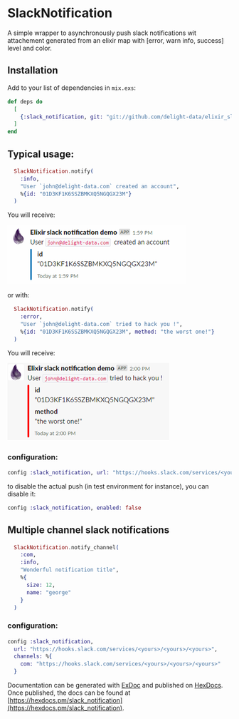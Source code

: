 # SlackNotification

A simple wrapper to asynchronously push slack notifications wit attachement generated from an elixir map with [error, warn info, success] level and color.

## Installation

Add to your list of dependencies in `mix.exs`:

```elixir
def deps do
  [
    {:slack_notification, git: "git://github.com/delight-data/elixir_slack_notification.git", tag: "v1.0.1"}
  ]
end
```

## Typical usage:


```elixir
  SlackNotification.notify(
    :info,
    "User `john@delight-data.com` created an account",
    %{id: "01D3KF1K6SSZBMKXQ5NGQGX23M"}
  )
```

You will receive:

![info sample](https://raw.githubusercontent.com/delight-data/elixir_slack_notification/master/info_slack_webhook.png)

or with:

```elixir
  SlackNotification.notify(
    :error,
    "User `john@delight-data.com` tried to hack you !",
    %{id: "01D3KF1K6SSZBMKXQ5NGQGX23M", method: "the worst one!"}
  )
```

You will receive:

![info sample](https://raw.githubusercontent.com/delight-data/elixir_slack_notification/master/error_slack_webhook.png)


### configuration:

```elixir
config :slack_notification, url: "https://hooks.slack.com/services/<yours>/<yours>/<yours>"
```

to disable the actual push (in test environment for instance), you can disable it:

```elixir
config :slack_notification, enabled: false
```

## Multiple channel slack notifications


```elixir
  SlackNotification.notify_channel(
    :com,
    :info,
    "Wonderful notification title",
    %{
      size: 12,
      name: "george"
    }
  )
```

### configuration:

```elixir
config :slack_notification,
  url: "https://hooks.slack.com/services/<yours>/<yours>/<yours>",
  channels: %{
    com: "https://hooks.slack.com/services/<yours>/<yours>/<yours>"
  }
```

Documentation can be generated with [ExDoc](https://github.com/elixir-lang/ex_doc)
and published on [HexDocs](https://hexdocs.pm). Once published, the docs can
be found at [https://hexdocs.pm/slack_notification](https://hexdocs.pm/slack_notification).
